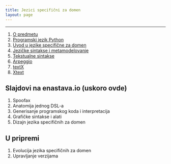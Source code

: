 ```yaml
---
title: Jezici specifični za domen
layout: page
---
```


---

1. [O predmetu](01-upoznavanje.html)
1. [Programski jezik Python](../tech/Python.html)
1. [Uvod u jezike specifične za domen](03-UvodDSL.html)
1. [Jezičke sintakse i metamodelovanje](04-JezickeSintakseIMeta.html)
1. [Tekstualne sintakse](05-TekstualneSintakse.html)
1. [Arpeggio](../tech/Arpeggio.html)
1. [textX](../tech/textX.html)
1. [Xtext](06-Xtext.html)

## Slajdovi na enastava.io (uskoro ovde)
1. Spoofax
1. Anatomija jednog DSL-a
1. Generisanje programskog koda i interpretacija
1. Grafičke sintakse i alati
1. Dizajn jezika specifičnih za domen

## U pripremi
1. Evolucija jezika specifičnih za domen
1. Upravljanje verzijama


